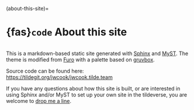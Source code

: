 (about-this-site)=
# {fas}`code` About this site
```{tags} docs, code
```

This is a markdown-based static site generated with [Sphinx](https://www.sphinx-doc.org) and
[MyST](https://myst-parser.readthedocs.io). The theme is modified from
[Furo](https://pradyunsg.me/furo) with a palette based on [gruvbox](https://github.com/morhetz/gruvbox).

Source code can be found here: https://tildegit.org/jwcook/jwcook.tilde.team

If you have any questions about how this site is built, or are interested in using Sphinx and/or
MyST to set up your own site in the tildeverse, you are welcome to
[drop me a line](mailto:jwcook@tilde.team).
